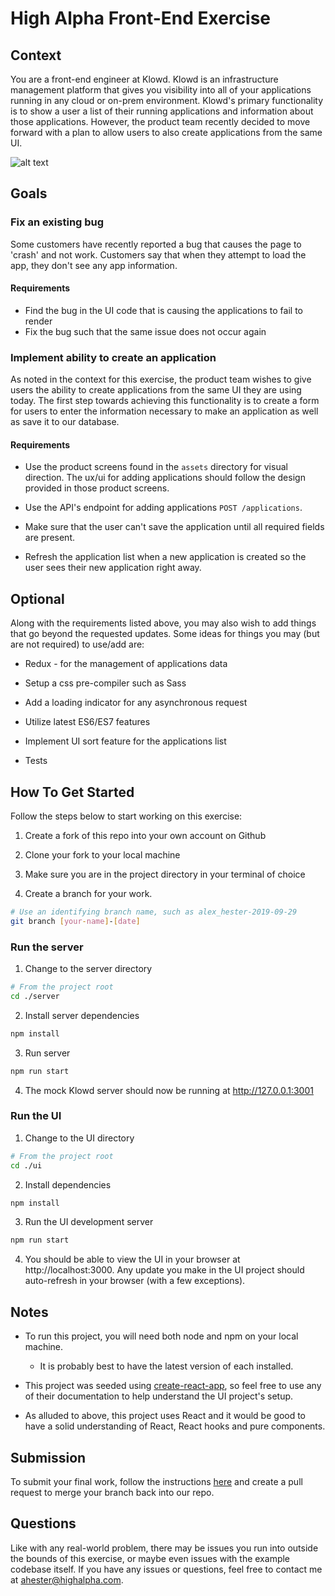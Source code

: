 # High Alpha Front-End Exercise

## Context

You are a front-end engineer at Klowd. Klowd is an infrastructure management platform that gives you visibility into all of your applications running in any cloud or on-prem environment. Klowd's primary functionality is to show a user a list of their running applications and information about those applications. However, the product team recently decided to move forward with a plan to allow users to also create applications from the same UI.

![alt text](https://github.com/highalpha/frontend-exercise/blob/master/assets/product_screen_1.png "Exercise")

## Goals

### Fix an existing bug

Some customers have recently reported a bug that causes the page to 'crash' and not work. Customers say that when they attempt to load the app, they don't see any app information.

#### Requirements

- Find the bug in the UI code that is causing the applications to fail to render
- Fix the bug such that the same issue does not occur again

### Implement ability to create an application

As noted in the context for this exercise, the product team wishes to give users the ability to create applications from the same UI they are using today. The first step towards achieving this functionality is to create a form for users to enter the information necessary to make an application as well as save it to our database.

#### Requirements

- Use the product screens found in the `assets` directory for visual direction. The ux/ui for adding applications should follow the design provided in those product screens.

- Use the API's endpoint for adding applications `POST /applications`.

- Make sure that the user can't save the application until all required fields are present.

- Refresh the application list when a new application is created so the user sees their new application right away.

## Optional

Along with the requirements listed above, you may also wish to add things that go beyond the requested updates. Some ideas for things you may (but are not required) to use/add are:

- Redux - for the management of applications data

- Setup a css pre-compiler such as Sass

- Add a loading indicator for any asynchronous request

- Utilize latest ES6/ES7 features

- Implement UI sort feature for the applications list

- Tests

## How To Get Started

Follow the steps below to start working on this exercise:

1. Create a fork of this repo into your own account on Github

2. Clone your fork to your local machine

3. Make sure you are in the project directory in your terminal of choice

4. Create a branch for your work.
```bash
# Use an identifying branch name, such as alex_hester-2019-09-29
git branch [your-name]-[date]
```

### Run the server

1. Change to the server directory

```bash
# From the project root
cd ./server
```

2. Install server dependencies

```bash
npm install
```

3. Run server

```bash
npm run start
```

4. The mock Klowd server should now be running at http://127.0.0.1:3001

### Run the UI

1. Change to the UI directory

```bash
# From the project root
cd ./ui
```

2. Install dependencies

```bash
npm install
```

3. Run the UI development server
```bash
npm run start
```

4. You should be able to view the UI in your browser at http://localhost:3000. Any update you make in the UI project should auto-refresh in your browser (with a few exceptions).

## Notes

- To run this project, you will need both node and npm on your local machine.
  - It is probably best to have the latest version of each installed.

- This project was seeded using [create-react-app](https://github.com/facebook/create-react-app), so feel free to use any of their documentation to help understand the UI project's setup.

- As alluded to above, this project uses React and it would be good to have a solid understanding of React, React hooks and pure components.

## Submission

To submit your final work, follow the instructions [here](https://gist.github.com/Chaser324/ce0505fbed06b947d962#submitting) and create a pull request to merge your branch back into our repo.

## Questions

Like with any real-world problem, there may be issues you run into outside the bounds of this exercise, or maybe even issues with the example codebase itself. If you have any issues or questions, feel free to contact me at ahester@highalpha.com.
